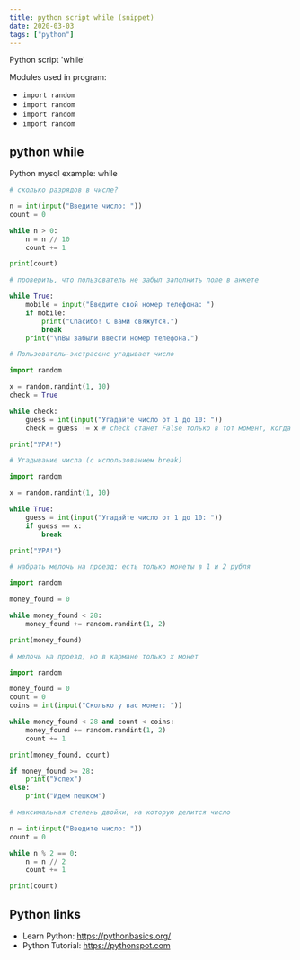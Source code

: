 ```yaml
---
title: python script while (snippet)
date: 2020-03-03
tags: ["python"]
---
```

Python script 'while'


Modules used in program: 
* `import random`
* `import random`
* `import random`
* `import random`

## python while

Python mysql example: while

```python
# сколько разрядов в числе?

n = int(input("Введите число: "))
count = 0

while n > 0:
    n = n // 10
    count += 1

print(count)

# проверить, что пользователь не забыл заполнить поле в анкете

while True:
    mobile = input("Введите свой номер телефона: ")
    if mobile:
        print("Спасибо! С вами свяжутся.")
        break
    print("\nВы забыли ввести номер телефона.")

# Пользователь-экстрасенс угадывает число

import random

x = random.randint(1, 10)
check = True

while check:
    guess = int(input("Угадайте число от 1 до 10: "))
    check = guess != x # check станет False только в тот момент, когда пользователь введет число, которое равно загадонному

print("УРА!")

# Угадывание числа (с использованием break)

import random

x = random.randint(1, 10)

while True:
    guess = int(input("Угадайте число от 1 до 10: "))
    if guess == x:
        break

print("УРА!")

# набрать мелочь на проезд: есть только монеты в 1 и 2 рубля

import random

money_found = 0

while money_found < 28:
    money_found += random.randint(1, 2) 

print(money_found)

# мелочь на проезд, но в кармане только x монет

import random

money_found = 0
count = 0
coins = int(input("Сколько у вас монет: "))

while money_found < 28 and count < coins:
    money_found += random.randint(1, 2)
    count += 1

print(money_found, count)

if money_found >= 28:
    print("Успех")
else:
    print("Идем пешком")

# максимальная степень двойки, на которую делится число

n = int(input("Введите число: "))
count = 0

while n % 2 == 0:
    n = n // 2
    count += 1

print(count)

```

## Python links

- Learn Python: https://pythonbasics.org/
- Python Tutorial: https://pythonspot.com
